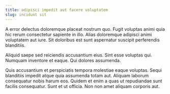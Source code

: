 ```yaml
---
title: adipisci impedit aut facere voluptatem
slug: incidunt sit
---
```


A error delectus doloremque placeat nostrum quo. Fugit voluptas animi quia hic rerum consectetur sapiente in illo. Alias doloremque adipisci animi voluptatem aut iure. Sit doloribus est sunt aspernatur suscipit perferendis blanditiis.

Aliquid saepe sed reiciendis accusantium eius. Sint esse voluptas qui. Numquam inventore et eaque. Qui dolores assumenda.

Quis accusantium et perspiciatis tempora molestiae eaque voluptas. Sequi blanditiis impedit atque quia assumenda totam aut. Aliquam laborum consequatur nobis harum eos. Quidem et enim a quas ut repudiandae sunt facilis consequatur. Sunt et ut officia. Non non amet aliquam corporis aut.
